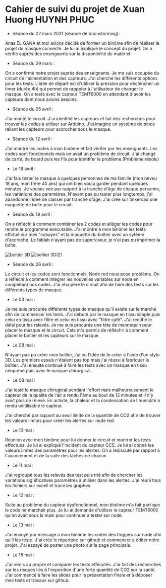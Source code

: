 # Cahier de suivi du projet de Xuan Huong HUYNH PHUC

- Séance du 22 mars 2021 (séance de brainstorming):

Anas EL GANA et moi avions décidé de former un binôme afin de réaliser le projet du masque connecté. Je lui ai expliqué le concept du projet. On a vérifié auprès des enseignants sur la disponibilité de matériel. 

- Séance du 29 mars : 

On a confirmé notre projet auprès des enseignants. Je me suis occupée du circuit de l'alimentation et des capteurs. J'ai cherché les différents options pour les tests. L'idée de départ est d'utiliser la pression pour déclencher un timer (durée 4h) qui permet de rappeler à l'utilisateur de changer le masque. On a testé avec le capteur TEMT6000 en attendant d'avoir les capteurs dont nous avions besoins.

- Séance du 05 avril :

J'ai monté le circuit. J'ai identifié les capteurs et fait des recherches pour trouver les codes à utiliser sur Arduino. J'ai imaginé un système de pince reliant les capteurs pour accrocher sous le masque.

- Séance du 12 avril :

J'ai montré les codes à mon binôme et fait vérifer par les enseignants. Les codes sont fonctionnels mais on avait un problème de circuit. J'ai changé de carte, de board puis les fils pour identifer le problème.(Problème résolu)

- Le 18 avril :

J'ai fais tester le masque à quelques personnes de ma famille (mon neveu 18 ans, mon frère 40 ans) qui ont bien voulu garder pendant quelques minutes. Je voulais voir par rapport à la tranche d'âge de chaque personne, les variations des paramètres. N'ayant pas pu tester plus longtemps, j'ai abandonné l'idée de classer par tranche d'âge.
J'ai crée sur tinkercad une maquette de boîte pour le circuit.

- Séance du 19 avril : 

On a réfléchi à comment combiner les 2 codes et alléger les codes pour rendre le programme éxécutable.  J'ai montré à mon binôme les tests effctué sur mes "cobayes" et la maquette du boîtier avec un sytème d'accroche. Le fablab n'ayant pas de superviseur, je n'ai pas pu imprimer la boîte.

![boitier 3D](https://user-images.githubusercontent.com/84131336/118410563-5f93ce00-b690-11eb-84e2-05bcba671fd4.PNG)
![boitier 3D(2)](https://user-images.githubusercontent.com/84131336/118410581-6f131700-b690-11eb-9592-748f759b7120.PNG)


- Séance du 26 avril : 

Le circuit et les codes sont fonctionnels. Node red nous pose problème. On a réfléchi à comment intégrer les nouvelles variables sur node en complétant nos codes. J'ai récupéré le circuit afin de faire des tests sur les différents types de masque.

- Le 03 mai :

Je me suis procurée différents types de masque qu'il existe sur le marché afin de commencer les tests. J'ai débuté par le masque en tissu simple puis celui en tissu avec filtre et celui en tissu avec "filtre café". J'ai rectifié le délai pour les relevés. 
Je me suis procurée une tête de mannequin pour placer le masque et le circuit. Cela m'a permis de réfléchir à comment placer le boitier et les capteurs sur le masque.

- Le 08 mai :

N'ayant pas pu créer mon boîtier, j'ai eu l'idée de le créer à l'aide d'un stylo 3D. Les premiers essais n'étaient pas top mais j'ai réussi à fabriquer le boîtier. J'ai ensuite continué à faire les tests avec un masque en tissu néoprène puis avec le masque chirurgical.

- Le 09 mai :

J'ai testé le masque chirugical pendant l'effort mais malheureusement le capteur de la qualité de l'air a rendu l'âme au bout de 13 minutes et il n'y avait plus de relevé. En activté, la chaleur et la condensation de l'humidité a rendu unitilisable le capteur.

J'ai cherché par rapport au seuil limite de la quantité de CO2 afin de trouver les valeurs limites pour créer les alertes sur node red.

- Le 10 mai :

Réunion avec mon binôme pour lui donner le circuit et montrer les tests effectués. Je lui ai expliqué l'incident du capteur CCS. Je lui ai donné les valeurs limtes des paramètres pour les alertes. On a rediscuté par rapport à l'avancement et de la suite des tâches de chacun.

- Le 11 mai :

J'ai regroupé tous les relevés des test puis trié afin de chercher les variations significatives paramètres à utiliser dans les alertes. J'ai réuni tous les fichiers sur excell et tracé les graphes.

- Le 12 mai :

Suite au problème du capteur dysfonctionnel, mon binôme m'a fait part que le code ne marchait plus. Je lui ai demandé d'utiliser le capteur TEMT6000 qu'on avait sous la main pour continuer à tester sur node.

- Le 13 mai :

J'ai envoyé par message à mon binôme les codes des triggers sur node afin qu'il les teste. J'ai crée le répertoire sur github et commencer à éditer notre projet. J'ai essayé de poster une photo sur la page principale.

- Le 16 mai :

J'ai remis au propre et comparer les tests effécutés. J'ai fait des recherches sur les risques liés à l'exposition d'une forte quantité de CO2 sur la santé.
J'ai commencé à faire les slides pour la présentation finale et à déposer mes tests et travaux sur github.
